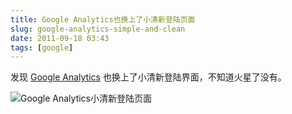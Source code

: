 ```yaml
---
title: Google Analytics也换上了小清新登陆页面
slug: google-analytics-simple-and-clean
date: 2011-09-18 03:43
tags: [google]
---
```


发现 [Google Analytics][ga] 也换上了小清新登陆界面，不知道火星了没有。

![Google Analytics小清新登陆页面](http://pic.yupoo.com/greatghoul_v/BnoITsxe/8kgv1.png)

[ga]: http://www.google.com/analytics/
